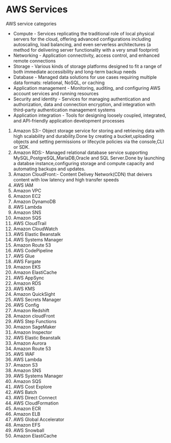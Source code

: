 # AWS Services

AWS service categories

- Compute - Services replicating the traditional role of local physical servers for the cloud, offering advanced configurations including autoscaling, load balancing, and even serverless architectures (a method for delivering server functionality with a very small footprint)
- Networking - Application connectivity, access control, and enhanced remote connections
- Storage - Various kinds of storage platforms designed to fit a range of both immediate accessibility and long-term backup needs
- Database - Managed data solutions for use cases requiring multiple data formats: relational, NoSQL, or caching
- Application management - Monitoring, auditing, and configuring AWS account services and running resources
- Security and identity - Services for managing authentication and authorization, data and connection encryption, and integration with third-party authentication management systems
- Application integration - Tools for designing loosely coupled, integrated, and API-friendly application development processes

1. Amazon S3:- Object storage service for storing and retrieving data with high scalability and durability.Done by creating a bucket,uploading objects and setting permissions or lifecycle policies via the console,CLI or SDK.
2. Amazon RDS:- Managed relational database service supporting MySQL,PostgreSQL,MariaDB,Oracle and SQL Server.Done by launching a databse instance,configuring storage and compute capacity and automating backups and updates.
3. Amazon CloudFront:- Content Delivey Network(CDN) that deivers content with low latency and high transfer speeds
4. AWS IAM
5. Amazon VPC
6. Amazon EC2
7. Amazon DynamoDB
8. AWS Lambda
9. Amazon SNS
10. Amazon SQS
11. AWS CloudTrail
12. Amazon CloudWatch
13. AWS Elastic Beanstalk
14. AWS Systems Manager
15. Amazon Route 53
16. AWS CodePipeline
17. AWS Glue
18. AWS Fargate
19. Amazon EKS
20. Amazon ElastiCache
21. AWS AppSync
22. Amazon RDS
23. AWS KMS
24. Amazon QuickSight
25. AWS Secrets Manager
26. AWS Config
27. Amazon Redshift
28. Amazon cloudFront
29. AWS Step Functions
30. Amazon SageMaker
31. Amazon Inspector
32. AWS Elastic Beanstalk
33. Amazon Aurora
34. Amazon Route 53
35. AWS WAF
36. AWS Lambda
37. Amazon S3
38. Amazon SNS
39. AWS Systems Manager
40. Amazon SQS
41. AWS Cost Explore
42. AWS Batch
43. AWS Direct Connect
44. AWS CloudFormation
45. Amazon ECR
46. Amazon ELB
47. AWS Global Accelerator
48. Amazon EFS
49. AWS Snowball
50. Amazon ElastiCache
